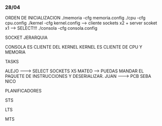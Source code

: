### 28/04

ORDEN DE INICIALIZACION
./memoria -cfg memoria.config
./cpu -cfg cpu.config
./kernel -cfg kernel.config --> cliente sockets x2 + server scoket x1 --> SELECT!!!
./consola -cfg consola.config 

SOCKET JERARQUIA

CONSOLA ES CLIENTE DEL KERNEL
KERNEL ES CLIENTE DE CPU Y MEMORIA

TASKS

ALEJO ---> SELECT SOCKETS X5
MATEO  --> PUEDAS MANDAR EL PAQUETE DE INSTRUCCIONES Y DESERIALIZAR.
JUAN ---> PCB
SEBA
NICO

PLANIFICADORES

STS 

LTS

MTS


